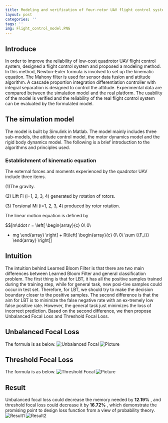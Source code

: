 ```yaml
---
title: Modeling and verification of four-rotor UAV flight control system
layout: post
categories: ''
tags: ''
img: Flight_control_model.PNG
---
```

## Introduce
In order to improve the reliability of low-cost quadrotor UAV flight control system, designed a flight control system and proposed a modeling method. In this method, Newton-Euler formula is involved to set up the kinematic equation. The Mahony filter is used for sensor data fusion and attitude algorithm. A cascade proportion integration differentiation controller with integral separation is designed to control the attitude. Experimental data are compared between the simulation model and the real platform.  The usability of the model is verified and the reliability of the real flight control system can be evaluated by the formulated model.
## The simulation model
The model is built by Simulink in Matlab. The model mainly includes three sub-models, the attitude control model, the motor dynamics model and the rigid body dynamics model. The following is a brief introduction to the algorithms and principles used.
### Establishment of kinematic equation
The external forces and moments experienced by the quadrotor UAV include three items.

(1)The gravity. 

(2) Lift Fi (i=1, 2, 3, 4) generated by rotation of rotors.

(3) Torsional Mi (i=1, 2, 3, 4) produced by rotor rotation.

The linear motion equation is defined by 

$$\[m\ddot r = \left[ \begin{array}{c}
0\\
0\\
 - mg
\end{array} \right] + Rt\left[ \begin{array}{c}
0\\
0\\
\sum {{F_i}} 
\end{array} \right]\]










## Intuition
The intuition behind Learned Bloom Filter is that there are two main differences between Learned Bloom Filter and general classification problem. The first thing is that for LBT, it has all the positive samples trained during the training step, while for general task, new posi-tive samples could occur in test set. Therefore, for LBT, we should try to make the decision boundary closer to the positive samples. The second difference is that the aim for LBT is to minimize the false negative rate with an ex-tremely low false positive rate. However, the general task just minimizes the loss of incorrect prediction. Based on the second difference, we then propose Unbalanced Focal Loss and Threshold Focal Loss. 

## Unbalanced Focal Loss
The formula is as below.
![Unbalanced Focal]({{site.baseurl}}/assets/img/unbalanced.png)
![Picture]({{site.baseurl}}/assets/img/unbalanced_pic.jpg)

## Threshold Focal Loss
The formula is as below.
![Threshold Focal]({{site.baseurl}}/assets/img/threshold.png)
![Picture]({{site.baseurl}}/assets/img/threshold_pic.jpg)

## Result
Unbalanced focal loss could decrease the memory needed by __12.19%__ , and threshold focal loss could decrease it by __16.72%__ , which demonstrate the promising point to design loss function from a view of probability theory.
![Result1]({{site.baseurl}}/assets/img/result_f.png)
![Result2]({{site.baseurl}}/assets/img/result_t.png)